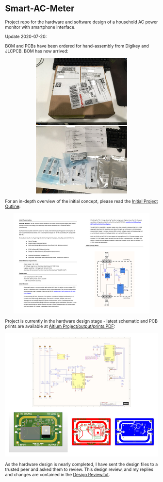 # Smart-AC-Meter
Project repo for the hardware and software design of a household AC power monitor with smartphone interface.

Update 2020-07-20:

BOM and PCBs have been ordered for hand-assembly from Digikey and JLCPCB. BOM has now arrived:

<p align="center">
  <img src="https://raw.githubusercontent.com/lachlan383/Smart-AC-Meter/master/Documentation/readme_img/BOM_order1.jpg" width="300"/>
  <img src="https://raw.githubusercontent.com/lachlan383/Smart-AC-Meter/master/Documentation/readme_img/BOM_order2.jpg" width="300"/>
</p>

For an in-depth overview of the initial concept, please read the [Initial Project Outline](https://github.com/lachlan383/Smart-AC-Meter/raw/master/Documentation/Initial%20Project%20Outline.docx):

<p align="center"> 
<a href="https://github.com/lachlan383/Smart-AC-Meter/raw/master/Documentation/Initial%20Project%20Outline.docx">
<img src="https://github.com/lachlan383/Smart-AC-Meter/raw/master/Documentation/Initial%20Project%20Outline%20500px.png">
</a>
</p>

Project is currently in the hardware design stage - latest schematic and PCB prints are available at [Altium Project/output/prints.PDF](https://github.com/lachlan383/Smart-AC-Meter/blob/master/Altium%20Project/output/prints.PDF):

<p align="center"> 
<a href="https://github.com/lachlan383/Smart-AC-Meter/blob/master/Altium%20Project/output/prints.PDF">
<img src="https://github.com/lachlan383/Smart-AC-Meter/raw/master/Documentation/prints_thumbnail_800px.png">
</a>
</p>

As the hardware design is nearly completed, I have sent the design files to a trusted peer and asked them to review. This design review, and my replies and changes are contained in the [Design Review.txt](https://github.com/lachlan383/Smart-AC-Meter/raw/master/Documentation/Design%20Review.txt).
